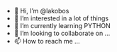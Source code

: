 - 👋 Hi, I’m @lakobos
- 👀 I’m interested in a lot of things
- 🌱 I’m currently learning PYTHON
- 💞️ I’m looking to collaborate on ...
- 📫 How to reach me ...

<!---
lakobos/lakobos is a ✨ special ✨ repository because its `README.md` (this file) appears on your GitHub profile.
You can click the Preview link to take a look at your changes.
--->
